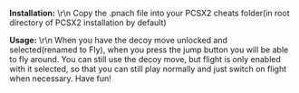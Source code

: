 **Installation:** \r\n
Copy the .pnach file into your PCSX2 cheats folder(in root directory of PCSX2 installation by default)

**Usage:** \r\n
When you have the decoy move unlocked and selected(renamed to Fly), when you press the jump button you will be able to fly around. You can still use the decoy move, but flight is only enabled with it selected, so that you can still play normally and just switch on flight when necessary. Have fun!
